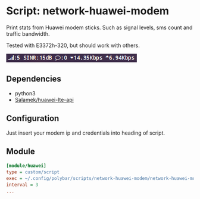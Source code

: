 # Script: network-huawei-modem

Print stats from Huawei modem sticks. Such as signal levels, sms count and traffic bandwidth.

Tested with E3372h-320, but should work with others.

![screenshot](screenshots/1.png)


## Dependencies

* python3
* [Salamek/huawei-lte-api](https://github.com/Salamek/huawei-lte-api)


## Configuration

Just insert your modem ip and credentials into heading of script.

## Module

```ini
[module/huawei]
type = custom/script
exec = ~/.config/polybar/scripts/network-huawei-modem/network-huawei-modem.py
interval = 3
...
```
